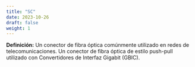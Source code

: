 ```yaml
---
title: "SC"
date: 2023-10-26
draft: false
weight: 1
---
```


**Definición:** Un conector de fibra óptica comúnmente utilizado en redes de telecomunicaciones. Un conector de fibra óptica de estilo push-pull utilizado con Convertidores de Interfaz Gigabit (GBIC).
